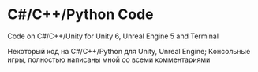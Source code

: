 # C#/C++/Python Code
Code on C#/C++/Unity for Unity 6, Unreal Engine 5 and Terminal

Некоторый код на C#/C++/Python для Unity, Unreal Engine; Консольные игры, полностью написаны мной со всеми комментариями
